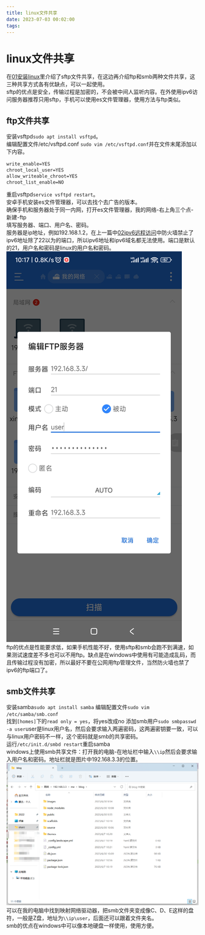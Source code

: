 ```yaml
---
title: linux文件共享
date: 2023-07-03 00:02:00
tags:
---
```

# linux文件共享
在[01安装linux](/2023/07/01/01%E5%AE%89%E8%A3%85linux)里介绍了sftp文件共享，在这边再介绍ftp和smb两种文件共享，这三种共享方式各有优缺点，可以一起使用。  
sftp的优点是安全，传输过程是加密的，不会被中间人监听内容。在外使用ipv6访问服务器推荐只用sftp，手机可以使用es文件管理器，使用方法与ftp类似。  
## ftp文件共享
安装vsftpd`sudo apt install vsftpd`。  
编辑配置文件/etc/vsftpd.conf `sudo vim /etc/vsftpd.conf`并在文件末尾添加以下内容。

    write_enable=YES
    chroot_local_user=YES
    allow_writeable_chroot=YES
    chroot_list_enable=NO
重启vsftpd`service vsftpd restart`。  
安卓手机安装es文件管理器，可以去找个去广告的版本。  
确保手机和服务器处于同一内网，打开es文件管理器，我的网络-右上角三个点-新建-ftp  
填写服务器、端口、用户名、密码。  
服务器是ip地址，例如192.168.1.2，在上一篇中[02ipv6远程访问](2023/07/02/02ipv6%E8%BF%9C%E7%A8%8B%E8%AE%BF%E9%97%AE)中防火墙禁止了ipv6地址除了22以为的端口，所以ipv6地址和ipv6域名都无法使用。端口是默认的21，用户名和密码是linux的用户名和密码。![配置页面](/images/7.jpg)  
ftp的优点是性能要求低，如果手机性能不好，使用sftp和smb会跑不到满速，如果测试速度差不多也可以不用ftp。缺点是在windows中使用有可能造成乱码，而且传输过程没有加密，所以最好不要在公网用ftp管理文件，当然防火墙也禁了ipv6的ftp端口了。
## smb文件共享
安装samba`sudo apt install samba`
编辑配置文件`sudo vim /etc/samba/smb.conf`  
找到`[homes]`下的`read only = yes`，将yes改成no
添加smb用户`sudo smbpasswd -a user`user是linux用户名，然后会要求输入两遍密码，这两遍密钥要一致，可以与linux用户密码不一样，这个密码就是smb的共享密码。    
运行`/etc/init.d/smbd restart`重启samba  
windows上使用smb共享文件：打开我的电脑-在地址栏中输入`\\ip`然后会要求输入用户名和密码。地址栏就是图片中192.168.3.3的位置。
![windwos访问服务器文件](/images/1.png)
可以在我的电脑中找到映射网络驱动器，把smb文件夹变成像C、D、E这样的盘符，一般是Z盘，地址为`\\ip\user`，后面还可以跟着文件夹名。  
smb的优点在windows中可以像本地硬盘一样使用，使用方便。